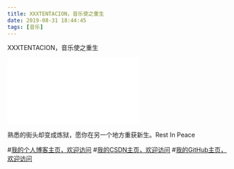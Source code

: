 ```yaml
---
title: XXXTENTACION，音乐使之重生
date: 2019-08-31 18:44:45
tags: [音乐]
---
```


XXXTENTACION，音乐使之重生
<!--more-->

<iframe src="//player.bilibili.com/player.html?aid=56015687&cid=97913257&page=1" scrolling="no" border="0" frameborder="no" framespacing="0" allowfullscreen="true"> </iframe>

熟悉的街头却变成炼狱，愿你在另一个地方重获新生。Rest In Peace




#[我的个人博客主页，欢迎访问](http://www.aomanhao.top/)
#[我的CSDN主页，欢迎访问](https://blog.csdn.net/Aoman_Hao)
#[我的GitHub主页，欢迎访问](https://github.com/AomanHao)


